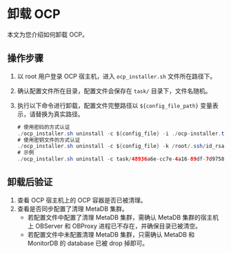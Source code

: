 # 卸载 OCP

本文为您介绍如何卸载 OCP。

## 操作步骤

1. 以 root 用户登录 OCP 宿主机，进入 `ocp_installer.sh` 文件所在路径下。

2. 确认配置文件所在目录，配置文件会保存在 `task/` 目录下，文件名随机。

3. 执行以下命令进行卸载，配置文件完整路径以 `${config_file_path}` 变量表示，请替换为真实路径。

   ```java
   # 使用密码的方式认证
   ./ocp_installer.sh uninstall -c ${config_file} -i ./ocp-installer.tar.gz
   # 使用密钥文件的方式认证
   ./ocp_installer.sh uninstall -c ${config_file} -k /root/.ssh/id_rsa -i ./ocp-installer.tar.gz
   # 示例
   ./ocp_installer.sh uninstall -c task/48936a6e-cc7e-4a16-89df-7d97584fa925.yaml -k /root/.ssh/id_rsa -i ./ocp-installer.tar.gz
   ```

## 卸载后验证

1. 查看 OCP 宿主机上的 OCP 容器是否已被清理。
2. 查看是否同步配置了清理 MetaDB 集群。
    * 若配置文件中配置了清理 MetaDB 集群，需确认 MetaDB 集群的宿主机上 OBServer 和 OBProxy 进程已不存在，并确保目录已被清空。
    * 若配置文件中未配置清理 MetaDB 集群，只需确认 MetaDB 和 MonitorDB 的 database 已被 drop 掉即可。
